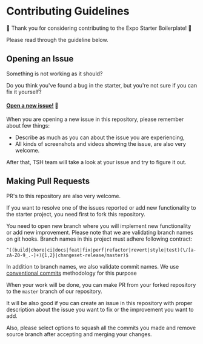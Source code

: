 # Contributing Guidelines

🎉 Thank you for considering contributing to the Expo Starter Boilerplate! 🎉

Please read through the guideline below.

## Opening an Issue

Something is not working as it should?

Do you think you've found a bug in the starter, but you're not sure if you can fix it yourself?

#### [Open a new issue!](https://github.com/TheSoftwareHouse/expo-starter-boilerplate/issues/new) 🙂

When you are opening a new issue in this repository, please remember about few things:

- Describe as much as you can about the issue you are experiencing,
- All kinds of screenshots and videos showing the issue, are also very welcome.

After that, TSH team will take a look at your issue and try to figure it out.

## Making Pull Requests

PR's to this repository are also very welcome.

If you want to resolve one of the issues reported or add new functionality to the starter project, you need first to fork this repository.

You need to open new branch where you will implement new functionality or add new improvement.
Please note that we are validating branch names on git hooks. Branch names in this project must adhere following contract:

```
^((build|chore|ci|docs|feat|fix|perf|refactor|revert|style|test)(\/[a-zA-Z0-9_.-]+){1,2}|changeset-release/master)$
```

In addition to branch names, we also validate commit names. We use [conventional commits](https://www.conventionalcommits.org/) methodology for this purpose

When your work will be done, you can make PR from your forked repository to the `master` branch of our repository.

It will be also good if you can create an issue in this repository with proper description about the issue you want to fix or the improvement you want to add.

Also, please select options to squash all the commits you made and remove source branch after accepting and merging your changes.
